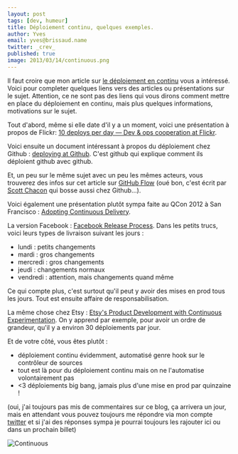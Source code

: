 ```yaml
---
layout: post
tags: [dev, humeur]
title: Déploiement continu, quelques exemples.
author: Yves
email: yves@brissaud.name
twitter: _crev_
published: true
image: 2013/03/14/continuous.png
---
```


Il faut croire que mon article sur [le déploiement en continu][dredi] vous a intéressé. Voici pour completer quelques liens vers des articles ou présentations sur le sujet. Attention, ce ne sont pas des liens qui vous dirons comment mettre en place du déploiement en continu, mais plus quelques informations, motivations sur le sujet.

Tout d'abord, même si elle date d'il y a un moment, voici une présentation à propos de Flickr: [10 deploys per day — Dev & ops cooperation at Flickr][flickr].

Voici ensuite un document intéressant à propos du déploiement chez Github : [deploying at Github][github]. C'est github qui explique comment ils déploient github avec github.

Et, un peu sur le même sujet avec un peu les mêmes acteurs, vous trouverez des infos sur cet article sur [GitHub Flow][flow] (oué bon, c'est écrit par [Scott Chacon][schacon] qui bosse aussi chez Github…).

Voici également une présentation plutôt sympa faite au QCon 2012 à San Francisco : [Adopting Continuous Delivery][qcon].

La version Facebook : [Facebook Release Process][facebook]. Dans les petits trucs, voici leurs types de livraison suivant les jours :

* lundi : petits changements
* mardi : gros changements
* mercredi : gros changements
* jeudi : changements normaux
* vendredi : attention, mais changements quand même

Ce qui compte plus, c'est surtout qu'il peut y avoir des mises en prod tous les jours. Tout est ensuite affaire de responsabilisation.

La même chose chez Etsy : [Etsy's Product Development with Continuous Experimentation][etsy]. On y apprend par exemple, pour avoir un ordre de grandeur, qu'il y a environ 30 déploiements par jour.


Et de votre côté, vous êtes plutôt :

* déploiement continu évidemment, automatisé genre hook sur le contrôleur de sources
* tout est là pour du déploiement continu mais on ne l'automatise volontairement pas
* <3 déploiements big bang, jamais plus d'une mise en prod par quinzaine !

(oui, j'ai toujours pas mis de commentaires sur ce blog, ça arrivera un jour, mais en attendant vous pouvez toujours me répondre via mon compte [twitter][] et si j'ai des réponses sympa je pourrai toujours les rajouter ici ou dans un prochain billet)

![Continuous](continuous.png)

[dredi]: http://log.winsos.net/2013/03/12/ne-pas-pousser-en-prod-le-vendredi-faux.html
[flickr]: http://fr.slideshare.net/jallspaw/10-deploys-per-day-dev-and-ops-cooperation-at-flickrhttp://fr.slideshare.net/jallspaw/10-deploys-per-day-dev-and-ops-cooperation-at-flickr
[github]: https://github.com/blog/1241-deploying-at-github
[flow]: http://scottchacon.com/2011/08/31/github-flow.html
[schacon]: http://scottchacon.com/about.html
[qcon]: http://www.infoq.com/presentations/Adopting-Continuous-Delivery
[facebook]: http://www.infoq.com/presentations/Facebook-Release-Process
[etsy]: http://www.infoq.com/presentations/Etsy-Deployment
[twitter]: http://twitter.com/_crev_
